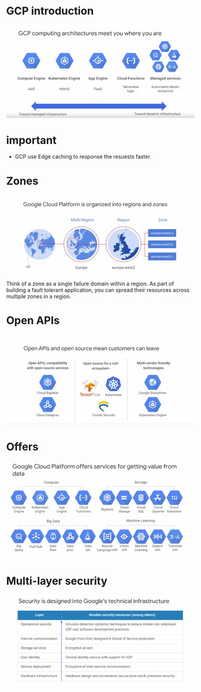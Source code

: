 # GCP introduction
![GCP intro](./pics/gcp-intro.png)

# important
- GCP use Edge caching to response the resuests faster.


# Zones
![GCP zones](./pics/gcp-zones.png)

Think of a zone as a single failure domain within a region. As part of building a fault tolerant application, you can spread their resources across multiple zones in a region.

# Open APIs
![GCP Open API](./pics/gcp-open-api.png)


# Offers
![GCP offers](./pics/gcp-offers.png)


# Multi-layer security
![GCP multi-layer security](./pics/gcp-multi-layer-security.png)

